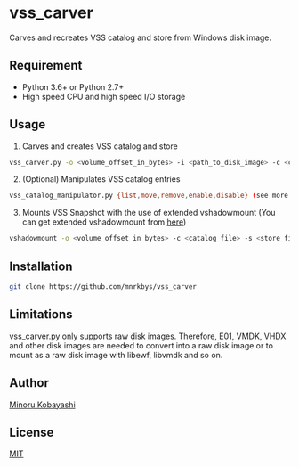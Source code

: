 # vss_carver

Carves and recreates VSS catalog and store from Windows disk image.

## Requirement

- Python 3.6+ or Python 2.7+
- High speed CPU and high speed I/O storage

## Usage

1. Carves and creates VSS catalog and store

```bash
vss_carver.py -o <volume_offset_in_bytes> -i <path_to_disk_image> -c <catalog_file> -s <store_file>
```

2. (Optional) Manipulates VSS catalog entries

```bash
vss_catalog_manipulator.py {list,move,remove,enable,disable} (see more details with "-h")
```

3. Mounts VSS Snapshot with the use of extended vshadowmount (You can get extended vshadowmount from [here](https://github.com/mnrkbys/vss_carver/tree/master/extended-libvshadow))

```bash
vshadowmount -o <volume_offset_in_bytes> -c <catalog_file> -s <store_file> <path_to_disk_image> <mount_point>
```

## Installation

```bash
git clone https://github.com/mnrkbys/vss_carver
```

## Limitations

vss_carver.py only supports raw disk images. Therefore, E01, VMDK, VHDX and other disk images are needed to convert into a raw disk image or to mount as a raw disk image with libewf, libvmdk and so on.

## Author

[Minoru Kobayashi](https://twitter.com/unkn0wnbit)

## License

[MIT](http://opensource.org/licenses/mit-license.php)
